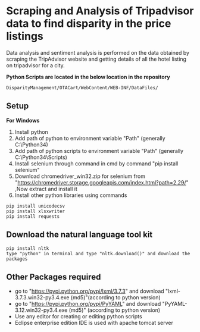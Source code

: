 # Scraping and Analysis of Tripadvisor data to find disparity in the price listings
Data analysis and sentiment analysis is performed on the data obtained by scraping the TripAdvisor website and getting details of all the hotel listing on tripadvisor for a city.

**Python Scripts are located in the below location in the repository**
```
DisparityManagement/OTACart/WebContent/WEB-INF/DataFiles/
```

## Setup
**For Windows**
1. Install python
2. Add path of python to environment variable "Path" (generally C:\Python34)
3. Add path of python scripts to environment variable "Path" (generally C:\Python34\Scripts)
4. Install selenium through command in cmd by command "pip install selenium"
5. Download chromedriver_win32.zip for selenium from "https://chromedriver.storage.googleapis.com/index.html?path=2.29/" ,Now extract and install it
6. Install other python libraries using commands
	
```
pip install unicodecsv
pip install xlsxwriter
pip install requests
```
## Download the natural language tool kit
```
pip install nltk
type "python" in terminal and type "nltk.download()" and download the packages
```
## Other Packages required
* go to "https://pypi.python.org/pypi/lxml/3.7.3" and download "lxml-3.7.3.win32-py3.4.exe (md5)"(according to python version)
* go to "https://pypi.python.org/pypi/PyYAML" and download "PyYAML-3.12.win32-py3.4.exe (md5)" (according to python version)
* Use any editor for creating or editing python scripts
* Eclipse enterprise edition IDE is used with apache tomcat server
